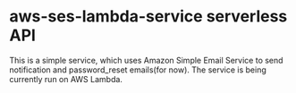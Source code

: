 # aws-ses-lambda-service serverless API

This is a simple service, which uses Amazon Simple Email Service to send notification and password_reset emails(for now). The service is being currently run on AWS Lambda.